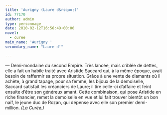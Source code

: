 ```yaml
---
title: 'Aurigny (Laure d&rsquo;)'
id: 77170
author: admin
type: personnage
date: 2010-02-12T16:56:49+00:00
novel:
  - curee
main_name: 'Aurigny '
secondary_name: "Laure d'"

---
```

— Demi-mondaine du second Empire. Très lancée, mais criblée de dettes, elle a fait un habile traité avec Aristide Saccard qui, à la même époque, avait besoin de raffermir sa propre situation. Grâce à une vente de diamants où il achète, à grand tapage, pour sa femme, les bijoux de la demoiselle, Saccard satisfait les créanciers de Laure; il tire celle-ci d&rsquo;affaire et feint ensuite d&rsquo;être son généreux amant. Cette combinaison, qui pose Aristide en riche financier, remet la demoiselle en vue et lui fait trouver bientôt un bon naïf, le jeune duc de Rozan, qui dépense avec elle son premier demi-million. _(La Curée.)_